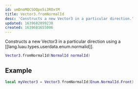 ```yaml
---
id: umDnoMQCSOQpo5i3ROxtM
title: Vector3.fromNormalId
desc: 'Constructs a new Vector3 in a particular direction.'
updated: 1639682099238
created: 1639681655006
---
```

Constructs a new Vector3 in a particular direction using a [[lang.luau.types.userdata.enum.normalid]].
```Lua
Vector3.fromNormalId(NormalId normalId)
```
## Example
```Lua
local myVector3 = Vector3.fromNormalId(Enum.NormalId.Front)
```